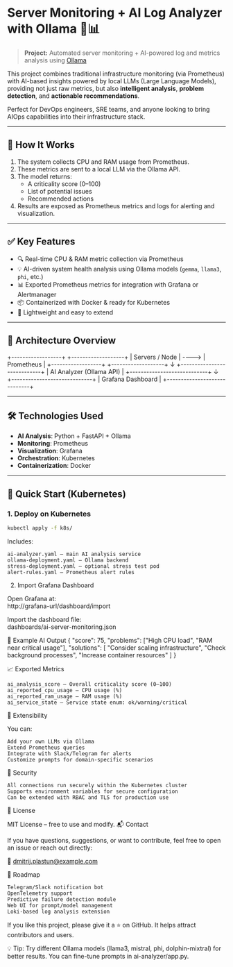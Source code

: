 # Server Monitoring + AI Log Analyzer with Ollama 🤖📊

> **Project:** Automated server monitoring + AI-powered log and metrics analysis using [Ollama](https://ollama.com/) 

This project combines traditional infrastructure monitoring (via Prometheus) with AI-based insights powered by local LLMs (Large Language Models), providing not just raw metrics, but also **intelligent analysis**, **problem detection**, and **actionable recommendations**.

Perfect for DevOps engineers, SRE teams, and anyone looking to bring AIOps capabilities into their infrastructure stack.

---

## 🧠 How It Works

1. The system collects CPU and RAM usage from Prometheus.
2. These metrics are sent to a local LLM via the Ollama API.
3. The model returns:
   - A criticality score (0–100)
   - List of potential issues
   - Recommended actions
4. Results are exposed as Prometheus metrics and logs for alerting and visualization.

---

## ✅ Key Features

- 🔍 Real-time CPU & RAM metric collection via Prometheus  
- 💡 AI-driven system health analysis using Ollama models (`gemma`, `llama3`, `phi`, etc.)  
- 📊 Exported Prometheus metrics for integration with Grafana or Alertmanager  
- 📦 Containerized with Docker & ready for Kubernetes  
- 🚀 Lightweight and easy to extend  

---

## 🧩 Architecture Overview
+------------------+       +-------------------+
|  Servers / Node  | ----> |    Prometheus     |
+------------------+       +-------------------+
                                      ↓
                      +----------------------------+
                      |   AI Analyzer (Ollama API)  |
                      +----------------------------+
                                      ↓
                     +-----------------------------+
                     |      Grafana Dashboard      |
                     +-----------------------------+

---

## 🛠️ Technologies Used

- **AI Analysis**: Python + FastAPI + Ollama
- **Monitoring**: Prometheus
- **Visualization**: Grafana
- **Orchestration**: Kubernetes
- **Containerization**: Docker

---

## 🚀 Quick Start (Kubernetes)

### 1. Deploy on Kubernetes

```bash
kubectl apply -f k8s/
```
Includes: 

    ai-analyzer.yaml – main AI analysis service
    ollama-deployment.yaml – Ollama backend
    stress-deployment.yaml – optional stress test pod
    alert-rules.yaml – Prometheus alert rules
     

2. Import Grafana Dashboard 

Open Grafana at:   
http://grafana-url/dashboard/import

Import the dashboard file:  
dashboards/ai-server-monitoring.json


🧪 Example AI Output
{
  "score": 75,
  "problems": ["High CPU load", "RAM near critical usage"],
  "solutions": [
    "Consider scaling infrastructure",
    "Check background processes",
    "Increase container resources"
  ]
}

📈 Exported Metrics 

    ai_analysis_score – Overall criticality score (0–100)
    ai_reported_cpu_usage – CPU usage (%)
    ai_reported_ram_usage – RAM usage (%)
    ai_service_state – Service state enum: ok/warning/critical
     

🧰 Extensibility 

You can: 

    Add your own LLMs via Ollama
    Extend Prometheus queries
    Integrate with Slack/Telegram for alerts
    Customize prompts for domain-specific scenarios
     

🔐 Security 

    All connections run securely within the Kubernetes cluster
    Supports environment variables for secure configuration
    Can be extended with RBAC and TLS for production use
     

📎 License 

MIT License – free to use and modify. 
📬 Contact 

If you have questions, suggestions, or want to contribute, feel free to open an issue or reach out directly: 

📧 dmitrij.plastun@example.com 
 
🚧 Roadmap 

    Telegram/Slack notification bot  
    OpenTelemetry support  
    Predictive failure detection module  
    Web UI for prompt/model management  
    Loki-based log analysis extension
 

If you like this project, please give it a ⭐️ on GitHub. It helps attract contributors and users. 

💡 Tip:  Try different Ollama models (llama3, mistral, phi, dolphin-mixtral) for better results. You can fine-tune prompts in ai-analyzer/app.py. 
